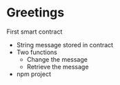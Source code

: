 # Greetings
First smart contract

- String message stored in contract
- Two functions
	- Change the message
	- Retrieve the message
- npm project
